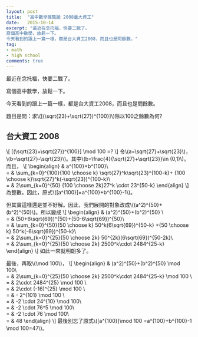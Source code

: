 ```yaml
---
layout: post
title:  "高中數學推甄題 2008臺大資工"
date:   2015-10-14
excerpt: "最近在念托福，快要二戰了。
寫個高中數學，放鬆一下。
今天看到的跟上一篇一樣，都是台大資工2008，而且也是問餘數。"
tag:
- math
- high school
comments: true
---
```

最近在念托福，快要二戰了。

寫個高中數學，放鬆一下。

今天看到的跟上一篇一樣，都是台大資工2008，而且也是問餘數。

題目是問：求\\([(\sqrt{23}+\sqrt{27})^{100}]\\)除以100之餘數為何?

## 台大資工 2008

\\[ [(\sqrt{23}+\sqrt{27})^{100}] \mod 100 =?
\\]
令\\(a=\sqrt{27}+\sqrt{23}\\)，\\(b=\sqrt{27}-\sqrt{23}\\)。其中\\(b=\frac{4}{\sqrt{27}+\sqrt{23}}\in (0,1)\\)。
而且，
\\[
\begin{align}
	  & a^{100}+b^{100}\\\
	= & \sum_{k=0}^{100}{100 \choose k} \sqrt{27}^k\sqrt{23}^{100-k}+ {100 \choose k}\sqrt{27}^k(-\sqrt{23})^{100-k}\\\
	= & 2\sum_{k=0}^{50} {100 \choose 2k}27^k \cdot 23^{50-k} 
\end{align}
\\]
為整數。因此，原式\\([a^{100}]=a^{100}+b^{100}-1\\)。

但其實這樣還是並不好解。因此，我們展開的對象改成\\((a^2)^{50}+(b^2)^{50}\\)。所以變成
\\[
\begin{align}
	& (a^2)^{50}+(b^2)^{50} \\\
	= & (50+6\sqrt{69})^{50}+(50-6\sqrt{69})^{50}\\\
	= & \sum_{k=0}^{50}{50 \choose k} 50^k(6\sqrt{69})^{50-k} +{50 \choose k} 50^k(-6\sqrt{69})^{50-k}\\\
	= & 2\sum_{k=0}^{25}{50 \choose 2k} 50^{2k}(6\sqrt{69})^{50-2k}\\\
	= & 2\sum_{k=0}^{25}{50 \choose 2k} 2500^k\cdot 2484^{25-k}
\end{align}
\\]
如此一來就明朗多了。

最後，再取\\(\mod 100\\)，
\\[
\begin{align}
	& (a^2)^{50}+(b^2)^{50} \mod 100\\\
	= & 2\sum_{k=0}^{25}{50 \choose 2k} 2500^k\cdot 2484^{25-k} \mod 100 \\\
	= & 2\cdot 2484^{25} \mod 100 \\\
	= & 2\cdot (-16)^{25} \mod 100 \\\
	= & - 2^{101} \mod 100 \\\
	= & -2 \cdot 24^{10} \mod 100\\\
	= & -2 \cdot 76^5 \mod 100\\\
	= & -2 \cdot 76 \mod 100\\\
	= & 48
\end{align}
\\]
最後別忘了原式\\([a^{100}]\mod 100 =a^{100}+b^{100}-1 \mod 100=47\\)。